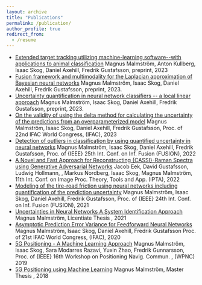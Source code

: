 ```yaml
---
layout: archive
title: "Publications"
permalink: /publication/
author_profile: true
redirect_from:
  - /resume
---
```


- [Extended target tracking utilizing machine-learning software--with applications to animal classification](https://arxiv.org/abs/2310.08316) 
Magnus Malmström, Anton Kullberg, Isaac Skog, Daniel Axehill, Fredrik Gustafsson, preprint, 2023
- [Fusion framework and multimodality for the Laplacian approximation of Bayesian neural networks](https://arxiv.org/abs/2310.08315) 
Magnus Malmström, Isaac Skog, Daniel Axehill, Fredrik Gustafsson, preprint, 2023.
- [Uncertainty quantification in neural network classifiers -- a local linear approach](https://arxiv.org/abs/2303.07114) 
Magnus Malmström, Isaac Skog, Daniel Axehill, Fredrik Gustafsson, preprint, 2023.
- [On the validity of using the delta method for calculating the uncertainty of the predictions from an overparameterized model](https://arxiv.org/abs/2307.01031) 
Magnus Malmström, Isaac Skog, Daniel Axehill, Fredrik Gustafsson, Proc. of 22nd IFAC World Congress, (IFAC), 2023
- [Detection of outliers in classification by using quantified uncertainty in neural networks](https://ieeexplore.ieee.org/abstract/document/9841376) 
Magnus Malmström, Isaac Skog, Daniel Axehill, Fredrik Gustafsson, Proc. of {IEEE} 25th Int. Conf. on Inf. Fusion (FUSION), 2022
- [A Novel and Fast Approach for Reconstructing {CASSI}-Raman Spectra using Generative Adversarial Networks](https://ieeexplore.ieee.org/abstract/document/9784152) 
Jacob Eek,  David Gustafsson,  Ludwig Hollmann, ,  Markus Nordberg, Isaac Skog, Magnus Malmström, 11th Int. Conf. on Image Proc. Theory, Tools and App. (IPTA), 2022
- [Modeling of the tire-road friction using neural networks including quantification of the prediction uncertainty](https://ieeexplore.ieee.org/document/9626974) 
Magnus Malmström, Isaac Skog, Daniel Axehill, Fredrik Gustafsson, Proc. of {IEEE} 24th Int. Conf. on Inf. Fusion (FUSION), 2021
- [Uncertainties in Neural Networks A System Identification Approach](https://urn.kb.se/resolve?urn=urn:nbn:se:liu:diva-174720) 
Magnus Malmström, Licentiate Thesis , 2021
- [Asymptotic Prediction Error Variance for Feedforward Neural Networks](https://www.sciencedirect.com/science/article/pii/S2405896320317146?via%3Dihub) 
Magnus Malmström, Isaac Skog, Daniel Axehill, Fredrik Gustafsson
  Proc. of 21st IFAC World Congress, (IFAC), 2020
- [5G Positioning - A Machine Learning Approach](https://ieeexplore.ieee.org/abstract/document/8970186) 
Magnus Malmström, Isaac Skog, Sara Modarres Razavi,  Yuxin Zhao,  Fredrik Gunnarsson,
  Proc. of {IEEE} 16th Workshop on Positioning Navig. Commun. , (WPNC) 2019
- [5G Positioning using Machine Learning](https://urn.kb.se/resolve?urn=urn:nbn:se:liu:diva-149055) 
Magnus Malmström, Master Thesis , 2018


